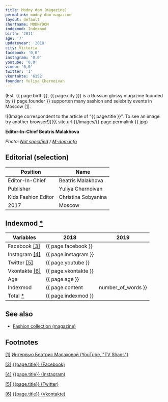 ```yaml
---
title: Modny dom (magazine)
permalink: modny-dom-magazine
layout: default
shortname: MODNYDOM
indexmod: Indexmod
birth: '2011'
age: '7'
updateyear: '2018'
city: Victoria
facebook: '0,0'
instagram: '0,0'
youtube: '0,0'
vimeo: '0,0'
twitter: '1'
vkontakte: '6152'
founder: Yuliya Chernoivan
---
```


(Est. {{ page.birth }}, {{ page.city }}) is a Russian glossy magazine founded by {{ page.founder }} supporten many sashion and selebrity events in Moscow <span id="a1">[\[1\]](#f1)</span>.

![(Image correspondent to the article of “{{ page.title }}”. To see an image try another browser!)]({{ site.url }}/images/{{ page.permalink }}.jpg)

**Editor-In-Chief Beatris Malakhova**

*Photo: [Not specified](index) / [M-dom.info](http://m-dom.info/redaktsiya/item/371-beatris-malakhova)*

## Editorial (selection)

|Position|Name|
|-|-|
|Editor-In-Chief|Beatris Malakhova|
|Publisher|Yuliya Chernoivan|
|Kids Fashion Editor|Christina Sobyanina|
|2017|Moscow|


## Indexmod [*](indexmod)

|Variables|2018|2019|
|-|-|-|
|Facebook <span id="a3">[\[3\]](#f3)</span>|{{ page.facebook }}||
|Instagram <span id="a4">[\[4\]](#f4)</span>|{{ page.instagram }}||
|Twitter <span id="a5">[\[5\]](#f5)</span>|{{ page.youtube }}||
|Vkontakte <span id="a6">[\[6\]](#f6)</span>|{{ page.vkontakte }}||
|Age|{{ page.age }}||
|Indexmod|{{ page.content | number_of_words }}||
|Total [*](indexmod)|{{ page.indexmod }}||

## See also

+ [Fashion collection (magazine)](fashion-collection-magazine)

## Footnotes

[[1]](#a1) <span id="f1"></span> [Интервью Беатрис Малаховой (YouTube, "TV Shans")](https://www.youtube.com/watch?v=zyJWSQky7Bg)

[[3]](#a3) <span id="f3"></span> [{{page.title}} (Facebook)](https://www.facebook.com/groups/1689023337815322/about/)

[[4]](#a4) <span id="f4"></span> [{{page.title}} (Instagram)](https://www.instagram.com/modny.do/)

[[5]](#a5) <span id="f5"></span> [{{page.title}} (Twitter)](https://twitter.com/MODNY_DOM?lang=ru)

[[6]](#a6) <span id="f6"></span> [{{page.title}} (Vkontakte)](index)
